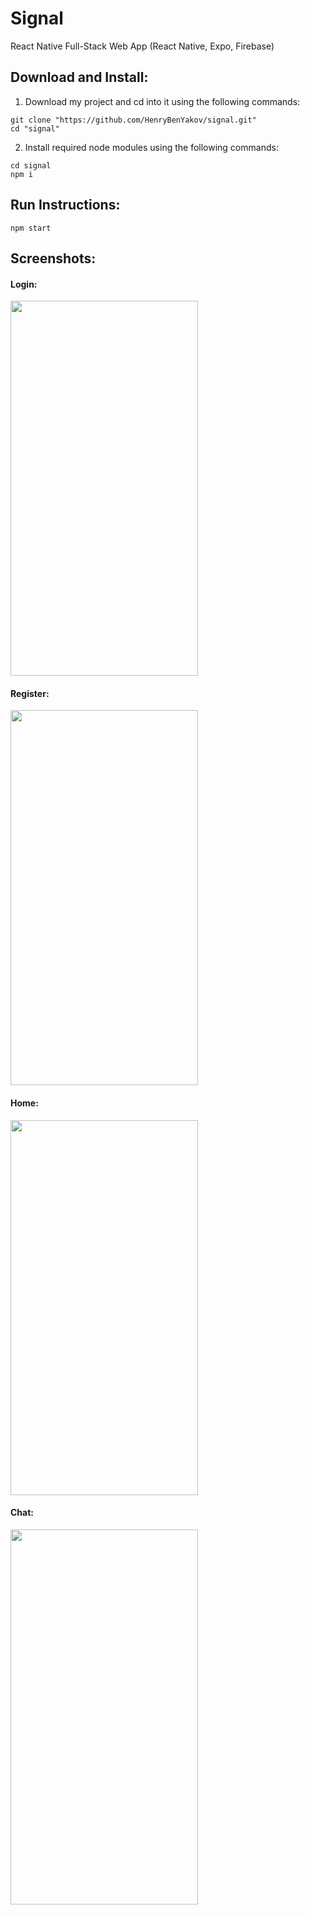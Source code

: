 # Signal
React Native Full-Stack Web App (React Native, Expo, Firebase)

## Download and Install:
1. Download my project and cd into it using the following commands:
```
git clone "https://github.com/HenryBenYakov/signal.git"
cd "signal"
```
2. Install required node modules using the following commands:
```
cd signal
npm i
```

## Run Instructions:
```
npm start
```

## Screenshots:
#### Login:
<img src="https://user-images.githubusercontent.com/95698861/202769579-ae05fe08-a22e-4fbe-8633-6b838a5647fd.PNG" width="300" height="600" />

#### Register:
<img src="https://user-images.githubusercontent.com/95698861/202769620-4035eaac-3b9d-4f4f-a845-786aa168fb24.PNG" width="300" height="600" />

#### Home:
<img src="https://user-images.githubusercontent.com/95698861/202769666-c2df600a-9635-413f-8085-5b010f81656c.PNG" width="300" height="600" />

#### Chat:
<img src="https://user-images.githubusercontent.com/95698861/202769696-72575339-5e7f-4d50-a115-e82399417aa0.PNG" width="300" height="600" />
